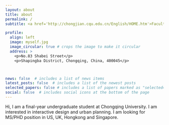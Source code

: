 ```yaml
---
layout: about
title: about
permalink: /
subtitle: <a href='http://chongjian.cqu.edu.cn/English/HOME.htm'>Faculty of Architecture and Urban Planning, Chonqing University</a> 

profile:
  align: left
  image: myself.jpg
  image_circular: true # crops the image to make it circular
  address: >
    <p>No.83 Shabei Street</p>
    <p>Shapingba District, Chongqing, China, 400045</p>



news: false  # includes a list of news items
latest_posts: false  # includes a list of the newest posts
selected_papers: false # includes a list of papers marked as "selected={true}"
social: false  # includes social icons at the bottom of the page
---
```


Hi, I am a final-year undergraduate student at Chongqing University. I am interested in interactive design and urban planning. I am looking for MS/PHD position in US, UK, Hongkong and Singapore.

<!-- Put your address / P.O. box / other info right below your picture. You can also disable any of these elements by editing `profile` property of the YAML header of your `_pages/about.md`. Edit `_bibliography/papers.bib` and Jekyll will render your [publications page](/al-folio/publications/) automatically.

Link to your social media connections, too. This theme is set up to use [Font Awesome icons](http://fortawesome.github.io/Font-Awesome/) and [Academicons](https://jpswalsh.github.io/academicons/), like the ones below. Add your Facebook, Twitter, LinkedIn, Google Scholar, or just disable all of them. -->
